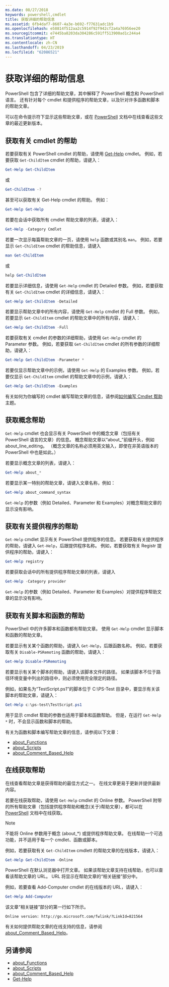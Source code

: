 ```yaml
---
ms.date: 08/27/2018
keywords: powershell,cmdlet
title: 获取详细的帮助信息
ms.assetid: 6fb4daf7-8607-4a3e-b692-f77631adc1b9
ms.openlocfilehash: e58814f512aa2c5914f92f942cf2a4a76956ee20
ms.sourcegitcommit: e7445ba8203da304286c591ff513900ad1c244a4
ms.translationtype: HT
ms.contentlocale: zh-CN
ms.lasthandoff: 04/23/2019
ms.locfileid: "62086521"
---
```

# <a name="getting-detailed-help-information"></a>获取详细的帮助信息

PowerShell 包含了详细的帮助文章，其中解释了 PowerShell 概念和 PowerShell 语言。 还有针对每个 cmdlet 和提供程序的帮助文章，以及针对许多函数和脚本的帮助文章。

可以在命令提示符下显示这些帮助文章，或在 [PowerShell](/powershell/scripting/overview) 文档中在线查看这些文章的最近更新版本。

## <a name="getting-help-for-cmdlets"></a>获取有关 cmdlet 的帮助

若要获取有关 PowerShell cmdlet 的帮助，请使用 [Get-Help](/powershell/module/microsoft.powershell.core/Get-Help) cmdlet。 例如，若要获取 `Get-ChildItem` cmdlet 的帮助，请键入：

```powershell
Get-Help Get-ChildItem
```

或

```powershell
Get-ChildItem -?
```

甚至可以获取有关 Get-Help cmdlet 的帮助。 例如：

```powershell
Get-Help Get-Help
```

若要在会话中获取所有 cmdlet 帮助文章的列表，请键入：

```powershell
Get-Help -Category Cmdlet
```

若要一次显示每篇帮助文章的一页，请使用 `help` 函数或其别名 `man`。
例如，若要显示 `Get-ChildItem` cmdlet 的帮助信息，请键入

```powershell
man Get-ChildItem
```

或

```powershell
help Get-ChildItem
```

若要显示详细信息，请使用 `Get-Help` cmdlet 的 Detailed 参数。 例如，若要获取有关 `Get-ChildItem` cmdlet 的详细信息，请键入：

```powershell
Get-Help Get-ChildItem -Detailed
```

若要显示帮助文章中的所有内容，请使用 `Get-Help` cmdlet 的 Full 参数。 例如，若要显示 `Get-ChildItem` cmdlet 的帮助文章中的所有内容，请键入：

```powershell
Get-Help Get-ChildItem -Full
```

若要获取有关 cmdlet 的参数的详细帮助，请使用 `Get-Help` cmdlet 的 Parameter 参数。 例如，若要获取 `Get-ChildItem` cmdlet 的所有参数的详细帮助，请键入：

```powershell
Get-Help Get-ChildItem -Parameter *
```

若要仅显示帮助文章中的示例，请使用 `Get-Help` 的 Examples 参数。
例如，若要仅显示 `Get-ChildItem` cmdlet 的帮助文章中的示例，请键入：

```powershell
Get-Help Get-ChildItem -Examples
```

有关如何为你编写的 cmdlet 编写帮助文章的信息，请参阅[如何编写 Cmdlet 帮助](/powershell/developer/help/writing-help-for-windows-powershell-cmdlets)主题。

## <a name="getting-conceptual-help"></a>获取概念帮助

`Get-Help` cmdlet 也会显示有关 PowerShell 中的概念文章（包括有关 PowerShell 语言的文章）的信息。 概念帮助文章以“about_”前缀开头，例如 about_line_editing。 （概念文章的名称必须用英文输入，即使在非英语版本的 PowerShell 中也是如此。）

若要显示概念文章的列表，请键入：

```powershell
Get-Help about_*
```

若要显示某一特别的帮助文章，请键入文章名称，例如：

```powershell
Get-Help about_command_syntax
```

`Get-Help` 的参数（例如 Detailed、Parameter 和 Examples）对概念帮助文章的显示没有影响。

## <a name="getting-help-about-providers"></a>获取有关提供程序的帮助

`Get-Help` cmdlet 显示有关 PowerShell 提供程序的信息。 若要获取有关提供程序的帮助，请键入 `Get-Help`，后跟提供程序名称。 例如，若要获取有关 Registr 提供程序的帮助，请键入：

```powershell
Get-Help registry
```

若要获取会话中的所有提供程序帮助文章的列表，请键入

```powershell
Get-Help -Category provider
```

`Get-Help` 的参数（例如 Detailed、Parameter 和 Examples）对提供程序帮助文章的显示没有影响。

## <a name="getting-help-about-scripts-and-functions"></a>获取有关脚本和函数的帮助

PowerShell 中的许多脚本和函数都有帮助文章。 使用 `Get-Help` cmdlet 显示脚本和函数的帮助文章。

若要显示有关某个函数的帮助，请键入 `Get-Help`，后跟函数名称。 例如，若要获取有关 `Disable-PSRemoting` 函数的帮助，请键入：

```powershell
Get-Help Disable-PSRemoting
```

若要显示有关某个脚本的帮助，请键入该脚本文件的路径。 如果该脚本不位于路径环境变量中列出的路径中，则必须使用完全限定的路径。

例如，如果名为“TestScript.ps1”的脚本位于 C:\\PS-Test 目录中，要显示有关该脚本的帮助文章，请键入：

```powershell
Get-Help c:\ps-test\TestScript.ps1
```

用于显示 cmdlet 帮助的参数也适用于脚本和函数帮助。 但是，在运行 `Get-Help *` 时，不会显示函数和脚本的帮助。

有关为函数和脚本编写帮助文章的信息，请参阅以下文章：

- [about_Functions](/powershell/module/microsoft.powershell.core/about/about_functions)
- [about_Scripts](/powershell/module/microsoft.powershell.core/about/about_scripts)
- [about_Comment_Based_Help](/powershell/module/microsoft.powershell.core/about/about_comment_based_help)

## <a name="getting-help-online"></a>在线获取帮助

在线查看帮助文章是获得帮助的最佳方式之一。 在线文章更易于更新并提供最新内容。

若要在线获取帮助，请使用 `Get-Help` cmdlet 的 Online 参数。 PowerShell 附带的所有帮助文章（包括提供程序帮助和概念(关于)帮助文章），都可以在 [PowerShell](/powershell/scripting/powershell-scripting) 文档中在线获取。

> [!NOTE]
> 不能将 Online  参数用于概念 (about_\*) 或提供程序帮助文章。
> 在线帮助一个可选功能，并不适用于每一个 cmdlet、函数或脚本。

例如，若要获取有关 `Get-ChildItem` cmdlett 的帮助文章的在线版本，请键入：

```powershell
Get-Help Get-ChildItem -Online
```

PowerShell 在默认浏览器中打开文章。 如果该帮助文章支持在线帮助，也可以查看该帮助文章的 URL。 URL 将显示在帮助文章的“相关链接”部分中。

例如，若要查看 Add-Computer cmdlet 的在线版本的 URL，请键入：

```powershell
Get-Help Add-Computer
```

该文章“相关链接”部分的第一行如下所示。

```Output
Online version: http://go.microsoft.com/fwlink/?LinkId=821564
```

有关如何提供帮助文章的在线支持的信息，请参阅 [about_Comment_Based_Help](/powershell/module/microsoft.powershell.core/about/about_comment_based_help)。

## <a name="see-also"></a>另请参阅

- [about_Functions](/powershell/module/microsoft.powershell.core/about/about_functions)
- [about_Scripts](/powershell/module/microsoft.powershell.core/about/about_scripts)
- [about_Comment_Based_Help](/powershell/module/microsoft.powershell.core/about/about_comment_based_help)
- [Get-Help](/powershell/module/microsoft.powershell.core/get-help)
